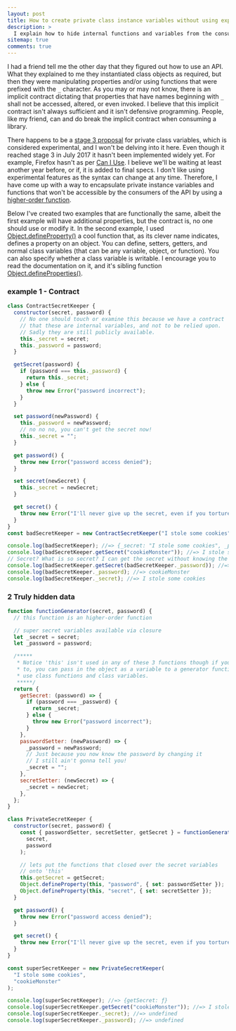 ```yaml
---
layout: post
title: How to create private class instance variables without using experimental features in JavaScript.
description: >
  I explain how to hide internal functions and variables from the consumer of the class
sitemap: true
comments: true
---
```


I had a friend tell me the other day that they figured out how to use an API.
What they explained to me they instantiated class objects as required, but then
they were manipulating properties and/or using functions
that were prefixed with the `_` character. As you may or may not know, there is
an implicit contract dictating that properties that have names beginning with
`_` shall not be accessed, altered, or even invoked. I believe that this implicit
contract isn't always sufficient and it isn't defensive programming. People,
like my friend, can and do break the implicit contract when consuming a library.

There happens to be a [stage 3 proposal](https://developer.mozilla.org/en-US/docs/Web/JavaScript/Reference/Classes/Private_class_fields)
for private class variables, which is considered experimental, and I won't be
delving into it here. Even though it reached stage 3 in July 2017 it hasn't been
implemented widely yet. For example, Firefox hasn't as per [Can I Use](https://caniuse.com/mdn-javascript_classes_private_class_fields).
I believe we'll be waiting at least another year before, or if, it is added to
final specs. I don't like using experimental features as the syntax can change
at any time. Therefore, I have come up with a way to encapsulate private
instance variables and functions that won't be accessible by the consumers of
the API by using a [higher-order function](https://medium.com/javascript-scene/higher-order-functions-composing-software-5365cf2cbe99).

Below I've created two examples that are functionally the same, albeit the first
example will have additional properties, but the contract is, no one should use
or modify it. In the second example, I used
[Object.defineProperty()](https://developer.mozilla.org/en-US/docs/Web/JavaScript/Reference/Global_Objects/Object/defineProperty)
a cool function that, as its clever name indicates, defines a property on an
object. You can define, setters, getters, and normal class variables (that can
be any variable, object, or function). You can also specify whether a class
variable is writable. I encourage you to read the documentation on it, and it's
sibling function [Object.defineProperties()](https://developer.mozilla.org/en-US/docs/Web/JavaScript/Reference/Global_Objects/Object/defineProperties).


### example 1 - Contract

```js
class ContractSecretKeeper {
  constructor(secret, password) {
    // No one should touch or examine this because we have a contract
    // that these are internal variables, and not to be relied upon.
    // Sadly they are still publicly available.
    this._secret = secret;
    this._password = password;
  }

  getSecret(password) {
    if (password === this._password) {
      return this._secret;
    } else {
      throw new Error("password incorrect");
    }
  }

  set password(newPassword) {
    this._password = newPassword;
    // no no no, you can't get the secret now!
    this._secret = "";
  }

  get password() {
    throw new Error("password access denied");
  }

  set secret(newSecret) {
    this._secret = newSecret;
  }

  get secret() {
    throw new Error("I'll never give up the secret, even if you torture me");
  }
}
const badSecretKeeper = new ContractSecretKeeper("I stole some cookies", "cookieMonster");

console.log(badSecretKeeper); //=> {_secret: "I stole some cookies", _password: "cookieMonster"}
console.log(badSecretKeeper.getSecret("cookieMonster")); //=> I stole some cookies
// Secret? What is so secret? I can get the secret without knowing the password, watch!
console.log(badSecretKeeper.getSecret(badSecretKeeper._password)); //=> I stole some cookies
console.log(badSecretKeeper._password); //=> cookieMonster
console.log(badSecretKeeper._secret); //=> I stole some cookies
```

### 2 Truly hidden data

```js
function functionGenerator(secret, password) {
  // this function is an higher-order function

  // super secret variables available via closure
  let _secret = secret;
  let _password = password;

  /*****
   * Notice 'this' isn't used in any of these 3 functions though if you wanted
   * to, you can pass in the object as a variable to a generator function so you may
   * use class functions and class variables.
   *****/
  return {
    getSecret: (password) => {
      if (password === _password) {
        return _secret;
      } else {
        throw new Error("password incorrect");
      }
    },
    passwordSetter: (newPassword) => {
      _password = newPassword;
      // Just because you now know the password by changing it
      // I still ain't gonna tell you!
      _secret = "";
    },
    secretSetter: (newSecret) => {
      _secret = newSecret;
    },
  };
}

class PrivateSecretKeeper {
  constructor(secret, password) {
    const { passwordSetter, secretSetter, getSecret } = functionGenerator(
      secret,
      password
    );

    // lets put the functions that closed over the secret variables
    // onto 'this'
    this.getSecret = getSecret;
    Object.defineProperty(this, "password", { set: passwordSetter });
    Object.defineProperty(this, "secret", { set: secretSetter });
  }

  get password() {
    throw new Error("password access denied");
  }

  get secret() {
    throw new Error("I'll never give up the secret, even if you torture me");
  }
}

const superSecretKeeper = new PrivateSecretKeeper(
  "I stole some cookies",
  "cookieMonster"
);

console.log(superSecretKeeper); //=> {getSecret: ƒ}
console.log(superSecretKeeper.getSecret("cookieMonster")); //=> I stole some cookies
console.log(superSecretKeeper._secret); //=> undefined
console.log(superSecretKeeper._password); //=> undefined
```
